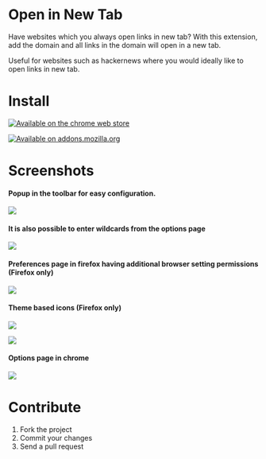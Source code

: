 # Open in New Tab

Have websites which you always open links in new tab?
With this extension, add the domain and all links in the domain will open in a new tab.

Useful for websites such as hackernews where you would ideally like to open links in new tab.

# Install

[![Available on the chrome web store](https://storage.googleapis.com/chrome-gcs-uploader.appspot.com/image/WlD8wC6g8khYWPJUsQceQkhXSlv1/UV4C4ybeBTsZt43U4xis.png)](https://chrome.google.com/webstore/detail/open-in-new-tab/cplillmhmcegjlhcbedmgmalbgjpmlkh?hl=en-US&gl=IN)

[![Available on addons.mozilla.org](https://addons.cdn.mozilla.net/static/img/addons-buttons/AMO-button_1.png)](https://addons.mozilla.org/en-US/firefox/addon/open-in-new-tab-domain/)


# Screenshots

#### Popup in the toolbar for easy configuration.

![](https://addons.cdn.mozilla.net/user-media/previews/full/186/186867.png?modified=1530209372)

#### It is also possible to enter wildcards from the options page

![](https://addons.cdn.mozilla.net/user-media/previews/full/189/189423.png?modified=1530209372)

#### Preferences page in firefox having additional browser setting permissions (Firefox only)

![](https://addons.cdn.mozilla.net/user-media/previews/full/202/202078.png?modified=1530209374)

#### Theme based icons (Firefox only)

![](https://addons.cdn.mozilla.net/user-media/previews/full/198/198181.png?modified=1530209373)

![](https://addons.cdn.mozilla.net/user-media/previews/full/198/198180.png?modified=1530209372)


#### Options page in chrome

![](https://lh3.googleusercontent.com/lt9wwCYBsI58HICepuMj0tuwyUH6QY6BASiXDrn9QjruVy5Leqk-JBVhaiv7i2eXjiDtp7nV=s640-h400-e365)


# Contribute

1. Fork the project
2. Commit your changes
3. Send a pull request
